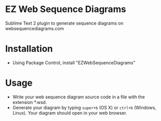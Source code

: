 EZ Web Sequence Diagrams
=====================

Sublime Text 2 plugin to generate sequence diagrams on websequencediagrams.com

Installation
============

* Using Package Control, install "EZWebSequenceDiagrams"

Usage
=====

* Write your web sequence diagram source code in a file with the extension *.wsd.
* Generate your diagram by typing `super+b` (OS X) or `ctrl+b` (Windows, Linux). Your diagram should open in your web browser.
